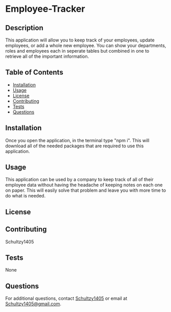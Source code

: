 
  # Employee-Tracker

  ## Description
  This application will allow you to keep track of your employees, update employees, or add a whole new employee. You can show your departments, roles and employees each in seperate tables but combined in one to retrieve all of the important information.

  ## Table of Contents
  - [Installation](#installation)
  - [Usage](#usage)
  - [License](#license)
  - [Contributing](#contributing)
  - [Tests](#tests)
  - [Questions](#questions)

  ## Installation
  Once you open the application, in the terminal type "npm i". This will download all of the needed packages that are required to use this application.

  ## Usage
  This application can be used by a company to keep track of all of their employee data without having the headache of keeping notes on each one on paper. This will easily solve that problem and leave you with more time to do what is needed.

  ## License
  
  
  

  ## Contributing
  Schultzy1405

  ## Tests
  None

  ## Questions
  For additional questions, contact [Schultzy1405](https://github.com/Schultzy1405) or email at Schultzy1405@gmail.com.
    